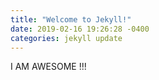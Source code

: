 ```yaml
---
title: "Welcome to Jekyll!"
date: 2019-02-16 19:26:28 -0400
categories: jekyll update
---
```

I AM AWESOME !!!